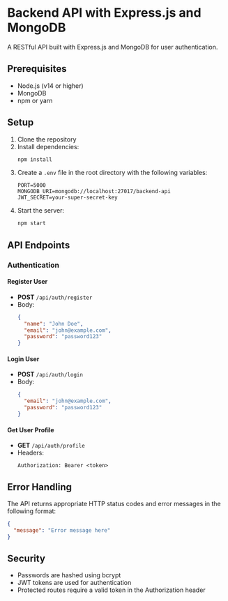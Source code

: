 # Backend API with Express.js and MongoDB

A RESTful API built with Express.js and MongoDB for user authentication.

## Prerequisites

- Node.js (v14 or higher)
- MongoDB
- npm or yarn

## Setup

1. Clone the repository
2. Install dependencies:
   ```bash
   npm install
   ```
3. Create a `.env` file in the root directory with the following variables:
   ```
   PORT=5000
   MONGODB_URI=mongodb://localhost:27017/backend-api
   JWT_SECRET=your-super-secret-key
   ```
4. Start the server:
   ```bash
   npm start
   ```

## API Endpoints

### Authentication

#### Register User
- **POST** `/api/auth/register`
- Body:
  ```json
  {
    "name": "John Doe",
    "email": "john@example.com",
    "password": "password123"
  }
  ```

#### Login User
- **POST** `/api/auth/login`
- Body:
  ```json
  {
    "email": "john@example.com",
    "password": "password123"
  }
  ```

#### Get User Profile
- **GET** `/api/auth/profile`
- Headers:
  ```
  Authorization: Bearer <token>
  ```

## Error Handling

The API returns appropriate HTTP status codes and error messages in the following format:
```json
{
  "message": "Error message here"
}
```

## Security

- Passwords are hashed using bcrypt
- JWT tokens are used for authentication
- Protected routes require a valid token in the Authorization header 